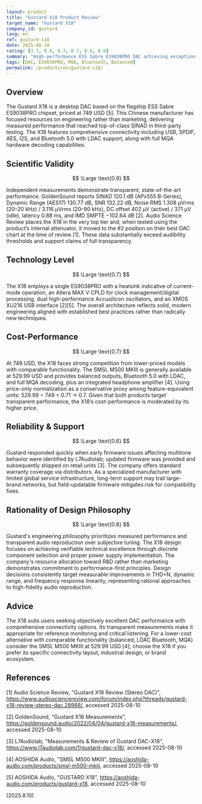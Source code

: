 ```yaml
---
layout: product
title: "Gustard X18 Product Review"
target_name: "Gustard X18"
company_id: gustard
lang: en
ref: gustard-x18
date: 2025-08-10
rating: [3.7, 0.9, 0.7, 0.7, 0.6, 0.8]
summary: "High-performance ESS Sabre ES9038PRO DAC achieving exceptional measurement results with transparent sound quality and comprehensive connectivity"
tags: [DAC, ES9038PRO, MQA, Bluetooth, Balanced]
permalink: /products/en/gustard-x18/
---
```


## Overview

The Gustard X18 is a desktop DAC based on the flagship ESS Sabre ES9038PRO chipset, priced at 749 USD [5]. This Chinese manufacturer has focused resources on engineering rather than marketing, delivering measured performance that reached top-of-class SINAD in third-party testing. The X18 features comprehensive connectivity including USB, SPDIF, AES, I2S, and Bluetooth 5.0 with LDAC support, along with full MQA hardware decoding capabilities.

## Scientific Validity

$$ \Large \text{0.9} $$

Independent measurements demonstrate transparent, state-of-the-art performance. GoldenSound reports SINAD 120.1 dB (APx555 B-Series), Dynamic Range (AES17) 130.77 dB, SNR 132.22 dB, Noise RMS 1.308 µVrms (20–20 kHz) / 3.116 µVrms (20–90 kHz), DC offset 402 µV (active) / 371 µV (idle), latency 0.88 ms, and IMD SMPTE −102.64 dB [2]. Audio Science Review places the X18 in the very top tier and, when tested using the product’s internal attenuator, it moved to the #2 position on their best DAC chart at the time of review [1]. These data substantially exceed audibility thresholds and support claims of full transparency.

## Technology Level

$$ \Large \text{0.7} $$

The X18 employs a single ES9038PRO with a heatsink indicative of current-mode operation, an Altera MAX V CPLD for clock management/digital processing, dual high-performance Accusilicon oscillators, and an XMOS XU216 USB interface [2][5]. The overall architecture reflects solid, modern engineering aligned with established best practices rather than radically new techniques.

## Cost-Performance

$$ \Large \text{0.7} $$

At 749 USD, the X18 faces strong competition from lower-priced models with comparable functionality. The SMSL M500 MKIII is generally available at 529.99 USD and provides balanced outputs, Bluetooth 5.0 with LDAC, and full MQA decoding, plus an integrated headphone amplifier [4]. Using price-only normalization as a conservative proxy among feature-equivalent units: 529.99 ÷ 749 = 0.71 → 0.7. Given that both products target transparent performance, the X18’s cost-performance is moderated by its higher price.

## Reliability & Support

$$ \Large \text{0.6} $$

Gustard responded quickly when early firmware issues affecting multitone behavior were identified by L7Audiolab; updated firmware was provided and subsequently shipped on retail units [3]. The company offers standard warranty coverage via distributors. As a specialized manufacturer with limited global service infrastructure, long-term support may trail large-brand networks, but field-updatable firmware mitigates risk for compatibility fixes.

## Rationality of Design Philosophy

$$ \Large \text{0.8} $$

Gustard's engineering philosophy prioritizes measured performance and transparent audio reproduction over subjective tuning. The X18 design focuses on achieving verifiable technical excellence through discrete component selection and proper power supply implementation. The company's resource allocation toward R&D rather than marketing demonstrates commitment to performance-first principles. Design decisions consistently target measurable improvements in THD+N, dynamic range, and frequency response linearity, representing rational approaches to high-fidelity audio reproduction.

## Advice

The X18 suits users seeking objectively excellent DAC performance with comprehensive connectivity options. Its transparent measurements make it appropriate for reference monitoring and critical listening. For a lower-cost alternative with comparable functionality (balanced, LDAC Bluetooth, MQA) consider the SMSL M500 MKIII at 529.99 USD [4]; choose the X18 if you prefer its specific connectivity layout, industrial design, or brand ecosystem.

## References

[1] Audio Science Review, "Gustard X18 Review (Stereo DAC)", https://www.audiosciencereview.com/forum/index.php?threads/gustard-x18-review-stereo-dac.28988/, accessed 2025-08-10

[2] GoldenSound, "Gustard X18 Measurements", https://goldensound.audio/2022/04/04/gustard-x18-measurements/, accessed 2025-08-10

[3] L7Audiolab, "Measurements & Review of Gustard DAC-X18", https://www.l7audiolab.com/f/gustard-dac-x18/, accessed 2025-08-10

[4] AOSHIDA Audio, "SMSL M500 MKIII", https://aoshida-audio.com/products/smsl-m500-mkiii, accessed 2025-08-10

[5] AOSHIDA Audio, "GUSTARD X18", https://aoshida-audio.com/products/gustard-x18, accessed 2025-08-10

(2025.8.10)